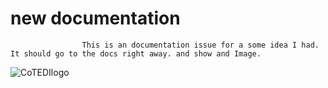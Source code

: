 # new documentation 
                    
                    This is an documentation issue for a some idea I had. It should go to the docs right away. and show and Image.

![CoTEDIlogo](https://github.com/phish108/node-foobar/assets/866505/e2ccdbde-fe33-4247-827b-78a1e26f033f)
